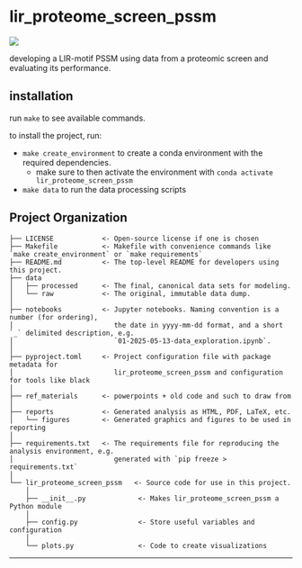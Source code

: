 # lir_proteome_screen_pssm

<a target="_blank" href="https://cookiecutter-data-science.drivendata.org/">
    <img src="https://img.shields.io/badge/CCDS-Project%20template-328F97?logo=cookiecutter" />
</a>

developing a LIR-motif PSSM using data from a proteomic screen and evaluating its performance.



## installation

run `make` to see available commands.

to install the project, run:
- `make create_environment` to create a conda environment with the required dependencies.
    - make sure to then activate the environment with `conda activate lir_proteome_screen_pssm`
- `make data` to run the data processing scripts




## Project Organization

```
├── LICENSE            <- Open-source license if one is chosen
├── Makefile           <- Makefile with convenience commands like `make create_environment` or `make requirements`
├── README.md          <- The top-level README for developers using this project.
├── data
│   ├── processed      <- The final, canonical data sets for modeling.
│   └── raw            <- The original, immutable data dump.
│
├── notebooks          <- Jupyter notebooks. Naming convention is a number (for ordering),
│                         the date in yyyy-mm-dd format, and a short `_` delimited description, e.g.
│                         `01-2025-05-13-data_exploration.ipynb`.
│
├── pyproject.toml     <- Project configuration file with package metadata for 
│                         lir_proteome_screen_pssm and configuration for tools like black
│
├── ref_materials      <- powerpoints + old code and such to draw from
│
├── reports            <- Generated analysis as HTML, PDF, LaTeX, etc.
│   └── figures        <- Generated graphics and figures to be used in reporting
│
├── requirements.txt   <- The requirements file for reproducing the analysis environment, e.g.
│                         generated with `pip freeze > requirements.txt`
│
└── lir_proteome_screen_pssm   <- Source code for use in this project.
    │
    ├── __init__.py             <- Makes lir_proteome_screen_pssm a Python module
    │
    ├── config.py               <- Store useful variables and configuration
    │
    └── plots.py                <- Code to create visualizations
```

--------

